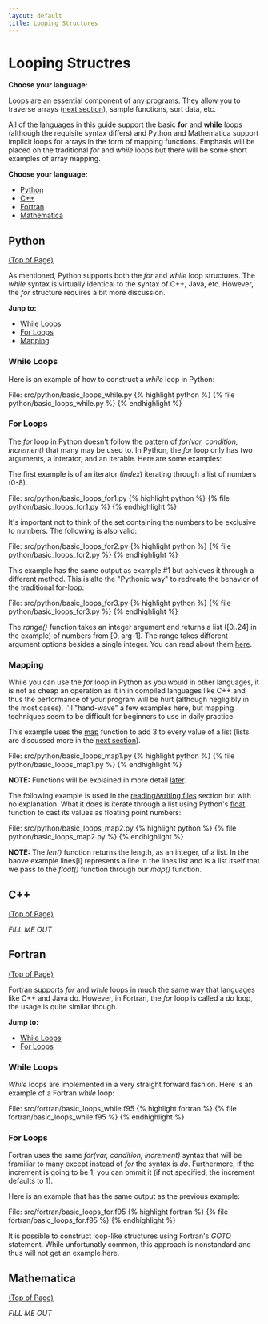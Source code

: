 ```yaml
---
layout: default
title: Looping Structures
---
```


# Looping Structres

**Choose your language:**

Loops are an essential component of any programs.  They allow you to traverse arrays ([next section](/examples/basic_arrays.html)), sample functions, sort data, etc.

All of the languages in this guide support the basic **for** and **while** loops (although the requisite syntax differs) and Python and Mathematica support implicit loops for arrays in the form of mapping functions.  Emphasis will be placed on the traditional *for* and *while* loops but there will be some short examples of array mapping.

**Choose your language:**

* [Python](#python)
* [C++](#cpp)
* [Fortran](#fortran)
* [Mathematica](#mathematica)

<a name="python"></a>
## Python
<div class="to-top"><a href="#top">(Top of Page)</a></div>
<div style="clear: both;"></div>

As mentioned, Python supports both the *for* and *while* loop structures.  The *while* syntax is virtually identical to the syntax of C++, Java, etc. However, the *for* structure requires a bit more discussion.

**Junp to:**

* [While Loops](#python-while)
* [For Loops](#python-for)
* [Mapping](#python-map)

<a name="python-while"></a>
### While Loops

Here is an example of how to construct a *while* loop in Python:

File: src/python/basic_loops_while.py
{% highlight python %}
{% file python/basic_loops_while.py %}
{% endhighlight %}

<a name="python-for"></a>
### For Loops

The *for* loop in Python doesn't follow the pattern of *for(var, condition, increment)* that many may be used to.  In Python, the *for* loop only has two arguments, a interator, and an iterable.  Here are some examples:

The first example is of an iterator (*index*) iterating through a list of numbers (0-8).

File: src/python/basic_loops_for1.py
{% highlight python %}
{% file python/basic_loops_for1.py %}
{% endhighlight %}

It's important not to think of the set containing the numbers to be exclusive to numbers.  The following is also valid:

File: src/python/basic_loops_for2.py
{% highlight python %}
{% file python/basic_loops_for2.py %}
{% endhighlight %}

This example has the same output as example #1 but achieves it through a different method.  This is alto the "Pythonic way" to redreate the behavior of the traditional for-loop:

File: src/python/basic_loops_for3.py
{% highlight python %}
{% file python/basic_loops_for3.py %}
{% endhighlight %}

The *range()* function takes an integer argument and returns a list ([0..24] in the example) of numbers from [0, arg-1].  The range takes different argument options besides a single integer.  You can read about them [here](http://docs.python.org/library/functions.html#range).

<a name="python-map"></a>
### Mapping

While you can use the *for* loop in Python as you would in other languages, it is not as cheap an operation as it in in compiled languages like C++ and thus the performance of your program will be hurt (although negligibly in the most cases).  I'll "hand-wave" a few examples here, but mapping techniques seem to be difficult for beginners to use in daily practice.

This example uses the [map](http://docs.python.org/library/functions.html#map) function to add 3 to every value of a list (lists are discussed more in the [next section](/examples/basic_arrays.html)).

File: src/python/basic_loops_map1.py
{% highlight python %}
{% file python/basic_loops_map1.py %}
{% endhighlight %}

**NOTE:** Functions will be explained in more detail [later](/examples/basic_functions.html).

The following example is used in the [reading/writing files](/examples/basic_arrays.html) section but with no explanation.  What it does is iterate through a list using Python's [float](http://docs.python.org/library/functions.html#float) function to cast its values as floating point numbers:

File: src/python/basic_loops_map2.py
{% highlight python %}
{% file python/basic_loops_map2.py %}
{% endhighlight %}

**NOTE:** The *len()* function returns the length, as an integer, of a list.  In the baove example lines[i] represents a line in the lines list and is a list itself that we pass to the *float()* function through our *map()* function.

<a name="cpp"></a>
## C++
<div class="to-top"><a href="#top">(Top of Page)</a></div>
<div style="clear: both;"></div>

*FILL ME OUT*

<a name="fortran"></a>
## Fortran
<div class="to-top"><a href="#top">(Top of Page)</a></div>
<div style="clear: both;"></div>

Fortran supports *for* and *while* loops in much the same way that languages like C++ and Java do.  However, in Fortran, the *for* loop is called a *do* loop, the usage is quite similar though.

**Jump to:**

* [While Loops](#fortran-while)
* [For Loops](#fortran-for)

<a name="fortran-while"></a>
### While Loops

*While* loops are implemented in a very straight forward fashion.  Here is an example of a Fortran *while* loop:

File: src/fortran/basic_loops_while.f95
{% highlight fortran %}
{% file fortran/basic_loops_while.f95 %}
{% endhighlight %}

<a name="fortran-for"></a>
### For Loops

Fortran uses the same *for(var, condition, increment)* syntax that will be framiliar to many except instead of *for* the syntax is *do*.  Furthermore, if the increment is going to be 1, you can ommit it (if not specified, the increment defaults to 1).

Here is an example that has the same output as the previous example:

File: src/fortran/basic_loops_for.f95
{% highlight fortran %}
{% file fortran/basic_loops_for.f95 %}
{% endhighlight %}

It is possible to construct loop-like structures using Fortran's *GOTO* statement.  While unfortunatly common, this approach is nonstandard and thus will not get an example here.

<a name="mathematica"></a>
## Mathematica
<div class="to-top"><a href="#top">(Top of Page)</a></div>
<div style="clear: both;"></div>

*FILL ME OUT*
